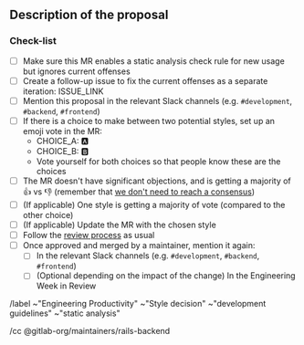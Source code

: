 ## Description of the proposal

<!--
Please describe the proposal and add a link to the source (for example, http://www.betterspecs.org/).
-->

### Check-list

- [ ] Make sure this MR enables a static analysis check rule for new usage but
  ignores current offenses
- [ ] Create a follow-up issue to fix the current offenses as a separate iteration: ISSUE_LINK
- [ ] Mention this proposal in the relevant Slack channels (e.g. `#development`, `#backend`, `#frontend`)
- [ ] If there is a choice to make between two potential styles, set up an emoji vote in the MR:
  - CHOICE_A: :a:
  - CHOICE_B: :b:
  - Vote yourself for both choices so that people know these are the choices
- [ ] The MR doesn't have significant objections, and is getting a majority of :+1: vs :-1: (remember that [we don't need to reach a consensus](https://about.gitlab.com/handbook/values/#collaboration-is-not-consensus))
- [ ] (If applicable) One style is getting a majority of vote (compared to the other choice)
- [ ] (If applicable) Update the MR with the chosen style
- [ ] Follow the [review process](https://docs.gitlab.com/ee/development/code_review.html) as usual
- [ ] Once approved and merged by a maintainer, mention it again:
  - [ ] In the relevant Slack channels (e.g. `#development`, `#backend`, `#frontend`)
  - [ ] (Optional depending on the impact of the change) In the Engineering Week in Review

/label ~"Engineering Productivity" ~"Style decision" ~"development guidelines" ~"static analysis"

/cc @gitlab-org/maintainers/rails-backend
